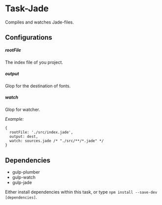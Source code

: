 # Task-Jade

Compiles and watches Jade-files.


## Configurations

##### rootFile

The index file of you project.


##### output

Glop for the destination of fonts.

##### watch

Glop for watcher.


*Example:*

```
{
  rootFile: './src/index.jade',
  output: dest,
  watch: sources.jade /* "./src/**/*.jade" */
}
```


## Dependencies

- gulp-plumber
- gulp-watch
- gulp-jade

Either install dependencies within this task, or type ``npm install --save-dev [dependencies]``.
